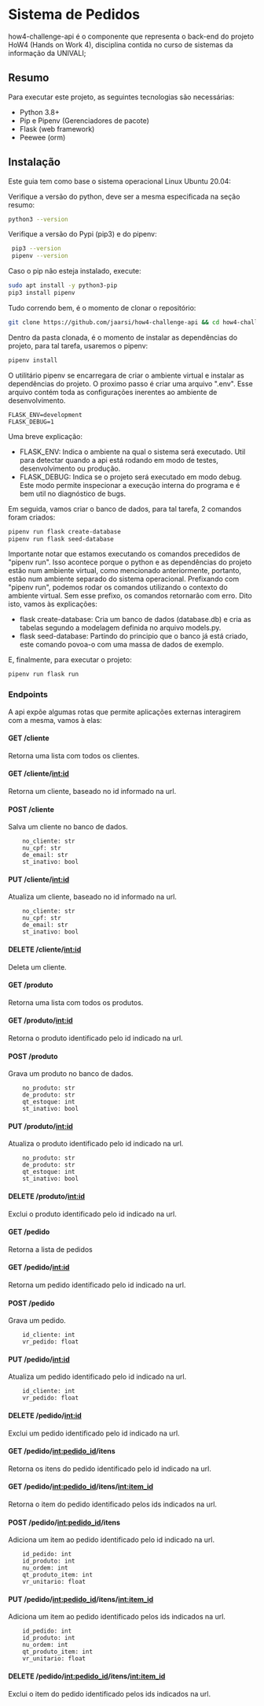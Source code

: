 # Sistema de Pedidos

how4-challenge-api é o componente que representa o back-end do projeto HoW4 (Hands on Work 4), disciplina contida no curso de sistemas da informação da UNIVALI;

## Resumo

Para executar este projeto, as seguintes tecnologias são necessárias:

- Python 3.8+
- Pip e Pipenv (Gerenciadores de pacote)
- Flask (web framework)
- Peewee (orm)

## Instalação

Este guia tem como base o sistema operacional Linux Ubuntu 20.04:

Verifique a versão do python, deve ser a mesma especificada na seção resumo:

```bash
python3 --version
```

Verifique a versão do Pypi (pip3) e do pipenv:

```bash
 pip3 --version
 pipenv --version
```

Caso o pip não esteja instalado, execute:

```bash
sudo apt install -y python3-pip
pip3 install pipenv
```

Tudo correndo bem, é o momento de clonar o repositório:

```bash
git clone https://github.com/jaarsi/how4-challenge-api && cd how4-challenge-api
```

Dentro da pasta clonada, é o momento de instalar as dependências do projeto, para tal tarefa, usaremos o pipenv:

```bash
pipenv install
```

O utilitário pipenv se encarregara de criar o ambiente virtual e instalar as dependências do projeto.
O proximo passo é criar uma arquivo ".env". Esse arquivo contém toda as configurações inerentes ao ambiente de desenvolvimento.

```text
FLASK_ENV=development
FLASK_DEBUG=1
```

Uma breve explicação:

- FLASK_ENV: Indica o ambiente na qual o sistema será executado. Util para detectar quando a api está rodando em modo de testes, desenvolvimento ou produção.
- FLASK_DEBUG: Indica se o projeto será executado em modo debug. Este modo permite inspecionar a execução interna do programa e é bem util no diagnóstico de bugs.

Em seguida, vamos criar o banco de dados, para tal tarefa, 2 comandos foram criados:

```bash
pipenv run flask create-database
pipenv run flask seed-database
```

Importante notar que estamos executando os comandos precedidos de "pipenv run". Isso acontece porque o python e as dependências do projeto estão num ambiente virtual, como mencionado anteriormente, portanto, estão num ambiente separado do sistema operacional. Prefixando com "pipenv run", podemos rodar os comandos utilizando o contexto do ambiente virtual. Sem esse prefixo, os comandos retornarão com erro. Dito isto, vamos às explicações:

- flask create-database: Cria um banco de dados (database.db) e cria as tabelas segundo a modelagem definida no arquivo models.py.
- flask seed-database: Partindo do principio que o banco já está criado, este comando povoa-o com uma massa de dados de exemplo.

E, finalmente, para executar o projeto:

```bash
pipenv run flask run
```

### Endpoints

A api expõe algumas rotas que permite aplicações externas interagirem com a mesma, vamos à elas:

#### GET /cliente

Retorna uma lista com todos os clientes.

#### GET /cliente/<int:id>

Retorna um cliente, baseado no id informado na url.

#### POST /cliente

Salva um cliente no banco de dados.

```text
    no_cliente: str
    nu_cpf: str
    de_email: str
    st_inativo: bool
```

#### PUT /cliente/<int:id>

Atualiza um cliente, baseado no id informado na url.

```text
    no_cliente: str
    nu_cpf: str
    de_email: str
    st_inativo: bool
```

#### DELETE /cliente/<int:id>

Deleta um cliente.

#### GET /produto

Retorna uma lista com todos os produtos.

#### GET /produto/<int:id>

Retorna o produto identificado pelo id indicado na url.

#### POST /produto

Grava um produto no banco de dados.

```text
    no_produto: str
    de_produto: str
    qt_estoque: int
    st_inativo: bool
```

#### PUT /produto/<int:id>

Atualiza o produto identificado pelo id indicado na url.

```text
    no_produto: str
    de_produto: str
    qt_estoque: int
    st_inativo: bool
```

#### DELETE /produto/<int:id>

Exclui o produto identificado pelo id indicado na url.

#### GET /pedido

Retorna a lista de pedidos

#### GET /pedido/<int:id>

Retorna um pedido identificado pelo id indicado na url.

#### POST /pedido

Grava um pedido.

```text
    id_cliente: int
    vr_pedido: float
```

#### PUT /pedido/<int:id>

Atualiza um pedido identificado pelo id indicado na url.

```text
    id_cliente: int
    vr_pedido: float
```

#### DELETE /pedido/<int:id>

Exclui um pedido identificado pelo id indicado na url.

#### GET /pedido/<int:pedido_id>/itens

Retorna os itens do pedido identificado pelo id indicado na url.

#### GET /pedido/<int:pedido_id>/itens/<int:item_id>

Retorna o item do pedido identificado pelos ids indicados na url.

#### POST /pedido/<int:pedido_id>/itens

Adiciona um item ao pedido identificado pelo id indicado na url.

```text
    id_pedido: int
    id_produto: int
    nu_ordem: int
    qt_produto_item: int
    vr_unitario: float
```

#### PUT /pedido/<int:pedido_id>/itens/<int:item_id>

Adiciona um item ao pedido identificado pelos ids indicados na url.

```text
    id_pedido: int
    id_produto: int
    nu_ordem: int
    qt_produto_item: int
    vr_unitario: float
```

#### DELETE /pedido/<int:pedido_id>/itens/<int:item_id>

Exclui o item do pedido identificado pelos ids indicados na url.
